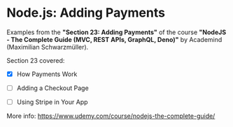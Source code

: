 # Node.js: Adding Payments

Examples from the **"Section 23: Adding Payments"** of the course **"NodeJS - The Complete Guide (MVC, REST APIs, GraphQL, Deno)"** by Academind (Maximilian Schwarzmüller).

Section 23 covered:

- [x] How Payments Work
- [ ] Adding a Checkout Page
- [ ] Using Stripe in Your App


More info: https://www.udemy.com/course/nodejs-the-complete-guide/